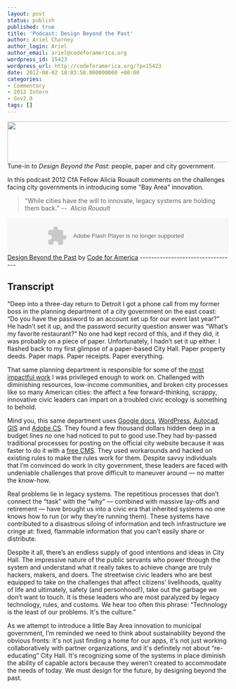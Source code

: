 ```yaml
---
layout: post
status: publish
published: true
title: 'Podcast: Design Beyond the Past'
author: Ariel Charney
author_login: Ariel
author_email: ariel@codeforamerica.org
wordpress_id: 15423
wordpress_url: http://codeforamerica.org/?p=15423
date: 2012-08-02 18:03:58.000000000 +00:00
categories:
- Commentary
- 2012 Intern
- Gov2.0
tags: []
---
```

<a href="http://codeforamerica.org/wp-content/uploads/2012/07/paper-0111.jpg"><img class="aligncenter size-large wp-image-15477" title="paper-011" src="http://codeforamerica.org/wp-content/uploads/2012/07/paper-0111-1024x149.jpg" alt="" width="640" height="93" /></a>Tune-in <em>to Design Beyond the Past</em>: people, paper and city government.

In this podcast 2012 CfA Fellow Alicia Rouault comments on the challenges facing city governments in introducing some "Bay Area" innovation.
<blockquote>"While cities have the will to innovate, legacy systems are holding them back."
<em>--  Alicia Rouault</em></blockquote>
<object width="100%" height="81" classid="clsid:d27cdb6e-ae6d-11cf-96b8-444553540000" codebase="http://download.macromedia.com/pub/shockwave/cabs/flash/swflash.cab#version=6,0,40,0"><param name="allowscriptaccess" value="always" /><param name="src" value="https://player.soundcloud.com/player.swf?url=http%3A%2F%2Fapi.soundcloud.com%2Ftracks%2F54227391" /><embed width="100%" height="81" type="application/x-shockwave-flash" src="https://player.soundcloud.com/player.swf?url=http%3A%2F%2Fapi.soundcloud.com%2Ftracks%2F54227391" allowscriptaccess="always" /> </object> <span><a href="http://soundcloud.com/code-for-america/design-beyond-the-past">Design Beyond the Past</a> by <a href="http://soundcloud.com/code-for-america">Code for America</a></span>
----------------------------------
<h2>Transcript</h2>
"Deep into a three-day return to Detroit I got a phone call from my former boss in the planning department of a city government on the east coast: “Do you have the password to an account set up for our event last year?” He hadn’t set it up, and the password security question answer was “What’s my favorite restaurant?” No one had kept record of this, and if they did, it was probably on a piece of paper. Unfortunately, I hadn’t set it up either. I flashed back to my first glimpse of a paper-based City Hall. Paper property deeds. Paper maps. Paper receipts. Paper everything.

That same planning department is responsible for some of the <a href="http://online.wsj.com/article/SB10001424052702303343404577515152486299854.html?mod=googlenews_wsj" target="_blank">most impactful work</a> I was privileged enough to work on. Challenged with diminishing resources, low-income communities, and broken city processes like so many American cities: the affect a few forward-thinking, scrappy, innovative civic leaders can impart on a troubled civic ecology is something to behold.

Mind you, this same department uses <a href="http://online.wsj.com/article/SB10001424052702303343404577515152486299854.html?mod=googlenews_wsj" target="_blank">Google docs</a>, <a href="http://wordpress.org/" target="_blank">WordPress</a>, <a href="http://wordpress.org/" target="_blank">Autocad</a>, <a href="http://en.wikipedia.org/wiki/Geographic_information_system" target="_blank">GIS</a> and <a href="http://www.adobe.com/products/creativesuite.html" target="_blank">Adobe CS</a>. They found a few thousand dollars hidden deep in a budget lines no one had noticed to put to good use.They had by-passed traditional processes for posting on the official city website because it was faster to do it with a <a href="http://en.wikipedia.org/wiki/Content_management_system" target="_blank">free CMS</a>. They used workarounds and hacked on existing rules to make the rules work for them. Despite savvy individuals that I’m convinced do work in city government, these leaders are faced with undeniable challenges that prove difficult to maneuver around — no matter the know-how.

Real problems lie in legacy systems. The repetitious processes that don’t connect the “task” with the “why” — combined with massive lay-offs and retirement — have brought us into a civic era that inherited systems no one knows how to run (or why they’re running them). These systems have contributed to a disastrous siloing of information and tech infrastructure we cringe at: fixed, flammable information that you can’t easily share or distribute.

Despite it all, there’s an endless supply of good intentions and ideas in City Hall. The impressive nature of the public servants who power through the system and understand what it really takes to achieve change are truly hackers, makers, and doers. The streetwise civic leaders who are best equipped to take on the challenges that affect citizens’ livelihoods, quality of life and ultimately, safety (and personhood!), take out the garbage we don’t want to touch. It is these leaders who are most paralyzed by legacy technology, rules, and customs. We hear too often this phrase: “Technology is the least of our problems. It's the culture.”

As we attempt to introduce a little Bay Area innovation to municipal government, I’m reminded we need to think about sustainability beyond the obvious fronts: it's not just finding a home for our apps, it's not just working collaboratively with partner organizations, and it's definitely not about “re-educating” City Hall. It's recognizing some of the systems in place diminish the ability of capable actors because they weren’t created to accommodate the needs of today. We must design for the future, by designing beyond the past.
